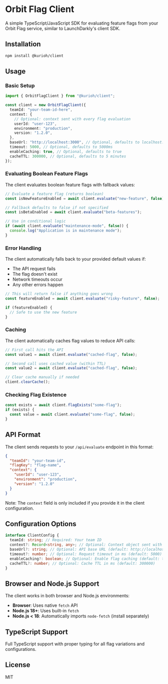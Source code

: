 # Orbit Flag Client

A simple TypeScript/JavaScript SDK for evaluating feature flags from your Orbit Flag service, similar to LaunchDarkly's client SDK.

## Installation

```bash
npm install @kurioh/client
```

## Usage

### Basic Setup

```typescript
import { OrbitFlagClient } from "@kurioh/client";

const client = new OrbitFlagClient({
  teamId: "your-team-id-here",
  context: {
    // Optional: context sent with every flag evaluation
    userId: "user-123",
    environment: "production",
    version: "1.2.0",
  },
  baseUrl: "http://localhost:3000", // Optional, defaults to localhost:3000
  timeout: 5000, // Optional, defaults to 5000ms
  enableCaching: true, // Optional, defaults to true
  cacheTTL: 300000, // Optional, defaults to 5 minutes
});
```

### Evaluating Boolean Feature Flags

The client evaluates boolean feature flags with fallback values:

```typescript
// Evaluate a feature flag (returns boolean)
const isNewFeatureEnabled = await client.evaluate("new-feature", false);

// Fallback defaults to false if not specified
const isBetaEnabled = await client.evaluate("beta-features");

// Use in conditional logic
if (await client.evaluate("maintenance-mode", false)) {
  console.log("Application is in maintenance mode");
}
```

### Error Handling

The client automatically falls back to your provided default values if:

- The API request fails
- The flag doesn't exist
- Network timeouts occur
- Any other errors happen

```typescript
// This will return false if anything goes wrong
const featureEnabled = await client.evaluate("risky-feature", false);

if (featureEnabled) {
  // Safe to use the new feature
}
```

### Caching

The client automatically caches flag values to reduce API calls:

```typescript
// First call hits the API
const value1 = await client.evaluate("cached-flag", false);

// Second call uses cached value (within TTL)
const value2 = await client.evaluate("cached-flag", false);

// Clear cache manually if needed
client.clearCache();
```

### Checking Flag Existence

```typescript
const exists = await client.flagExists("some-flag");
if (exists) {
  const value = await client.evaluate("some-flag", false);
}
```

## API Format

The client sends requests to your `/api/evaluate` endpoint in this format:

```json
{
  "teamId": "your-team-id",
  "flagKey": "flag-name",
  "context": {
    "userId": "user-123",
    "environment": "production",
    "version": "1.2.0"
  }
}
```

Note: The `context` field is only included if you provide it in the client configuration.

## Configuration Options

```typescript
interface ClientConfig {
  teamId: string; // Required: Your team ID
  context?: Record<string, any>; // Optional: Context object sent with each evaluation
  baseUrl?: string; // Optional: API base URL (default: http://localhost:3000)
  timeout?: number; // Optional: Request timeout in ms (default: 5000)
  enableCaching?: boolean; // Optional: Enable flag caching (default: true)
  cacheTTL?: number; // Optional: Cache TTL in ms (default: 300000)
}
```

## Browser and Node.js Support

The client works in both browser and Node.js environments:

- **Browser**: Uses native `fetch` API
- **Node.js 18+**: Uses built-in `fetch`
- **Node.js < 18**: Automatically imports `node-fetch` (install separately)

## TypeScript Support

Full TypeScript support with proper typing for all flag variations and configurations.

## License

MIT
